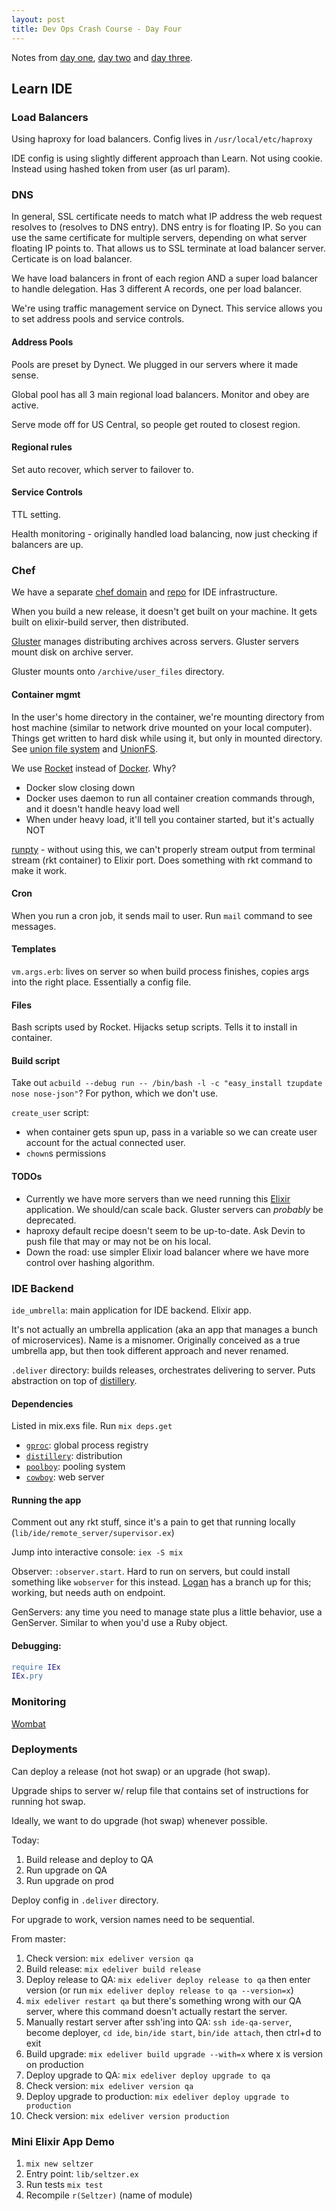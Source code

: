 ```yaml
---
layout: post
title: Dev Ops Crash Course - Day Four
---
```


Notes from [day one](http://blog.kate-travers.com/dev-ops-crash-course-day-one/), [day two](http://blog.kate-travers.com/dev-ops-crash-course-day-two/) and [day three](http://blog.kate-travers.com/dev-ops-crash-course-day-three/).


## Learn IDE

### Load Balancers

Using haproxy for load balancers. Config lives in `/usr/local/etc/haproxy`

IDE config is using slightly different approach than Learn. Not using cookie. Instead using hashed token from user (as url param).


### DNS

In general, SSL certificate needs to match what IP address the web request resolves to (resolves to DNS entry). DNS entry is for floating IP. So you can use the same certificate for multiple servers, depending on what server floating IP points to. That allows us to SSL terminate at load balancer server. Certicate is on load balancer.

We have load balancers in front of each region AND a super load balancer to handle delegation. Has 3 different A records, one per load balancer.

We're using traffic management service on Dynect. This service allows you to set address pools and service controls.

#### Address Pools

Pools are preset by Dynect. We plugged in our servers where it made sense.

Global pool has all 3 main regional load balancers. Monitor and obey are active.

Serve mode off for US Central, so people get routed to closest region.


#### Regional rules

Set auto recover, which server to failover to.


#### Service Controls

TTL setting.

Health monitoring - originally handled load balancing, now just checking if balancers are up.


### Chef

We have a separate [chef domain](chef.students.learn.co) and [repo](https://github.com/flatiron-labs/students-chef-repo) for IDE infrastructure.

When you build a new release, it doesn't get built on your machine. It gets built on elixir-build server, then distributed.

[Gluster](https://www.gluster.org/) manages distributing archives across servers. Gluster servers mount disk on archive server.

Gluster mounts onto `/archive/user_files` directory.


#### Container mgmt

In the user's home directory in the container, we're mounting directory from host machine (similar to network drive mounted on your local computer). Things get written to hard disk while using it, but only in mounted directory. See [union file system](https://en.wikipedia.org/wiki/Aufs) and [UnionFS](https://en.wikipedia.org/wiki/OverlayFS).

We use [Rocket](https://github.com/coreos/rkt) instead of [Docker](https://www.docker.com/). Why?
  - Docker slow closing down
  - Docker uses daemon to run all container creation commands through, and it doesn't handle heavy load well
  - When under heavy load, it'll tell you container started, but it's actually NOT

[runpty](https://en.wikipedia.org/wiki/Pseudoterminal) - without using this, we can't properly stream output from terminal stream (rkt container) to Elixir port. Does something with rkt command to make it work.


#### Cron

When you run a cron job, it sends mail to user. Run `mail` command to see messages.


#### Templates

`vm.args.erb`: lives on server so when build process finishes, copies args into the right place. Essentially a config file.


#### Files

Bash scripts used by Rocket. Hijacks setup scripts. Tells it to install in container.


#### Build script

Take out `acbuild --debug run -- /bin/bash -l -c "easy_install tzupdate nose nose-json"`? For python, which we don't use.

`create_user` script:
  - when container gets spun up, pass in a variable so we can create user account for the actual connected user.
  - `chown`s permissions


#### TODOs

- Currently we have more servers than we need running this [Elixir](http://elixir-lang.org/docs.html) application. We should/can scale back. Gluster servers can _probably_ be deprecated.
- haproxy default recipe doesn't seem to be up-to-date. Ask Devin to push file that may or may not be on his local.
- Down the road: use simpler Elixir load balancer where we have more control over hashing algorithm.


### IDE Backend

`ide_umbrella`: main application for IDE backend. Elixir app.

It's not actually an umbrella application (aka an app that manages a bunch of microservices). Name is a misnomer. Originally conceived as a true umbrella app, but then took different approach and never renamed.

`.deliver` directory: builds releases, orchestrates delivering to server. Puts abstraction on top of [distillery](https://github.com/bitwalker/distillery).

#### Dependencies

Listed in mix.exs file. Run `mix deps.get`

- [`gproc`](https://github.com/uwiger/gproc): global process registry
- [`distillery`](https://github.com/bitwalker/distillery): distribution
- [`poolboy`](https://github.com/devinus/poolboy): pooling system
- [`cowboy`](https://github.com/ninenines/cowboy): web server


#### Running the app

Comment out any rkt stuff, since it's a pain to get that running locally (`lib/ide/remote_server/supervisor.ex`)

Jump into interactive console: `iex -S mix`

Observer: `:observer.start`. Hard to run on servers, but could install something like `wobserver` for this instead. [Logan](https://github.com/loganhasson) has a branch up for this; working, but needs auth on endpoint.

GenServers: any time you need to manage state plus a little behavior, use a GenServer. Similar to when you'd use a Ruby object.


#### Debugging:

```erlang
require IEx
IEx.pry
```

### Monitoring

[Wombat](wombat01.students.learn.co:8080)


### Deployments

Can deploy a release (not hot swap) or an upgrade (hot swap).

Upgrade ships to server w/ relup file that contains set of instructions for running hot swap.

Ideally, we want to do upgrade (hot swap) whenever possible.

Today:
  1. Build release and deploy to QA
  2. Run upgrade on QA
  3. Run upgrade on prod

Deploy config in `.deliver` directory.

For upgrade to work, version names need to be sequential.

From master:
  1. Check version: `mix edeliver version qa`
  2. Build release: `mix edeliver build release`
  3. Deploy release to QA: `mix edeliver deploy release to qa` then enter version (or run `mix edeliver deploy release to qa --version=x`)
  4. `mix edeliver restart qa` but there's something wrong with our QA server, where this command doesn't actually restart the server.
  5. Manually restart server after ssh'ing into QA: `ssh ide-qa-server`, become deployer, `cd ide`, `bin/ide start`, `bin/ide attach`, then ctrl+d to exit
  6. Build upgrade: `mix edeliver build upgrade --with=x` where x is version on production
  7. Deploy upgrade to QA: `mix edeliver deploy upgrade to qa`
  8. Check version: `mix edeliver version qa`
  9. Deploy upgrade to production: `mix edeliver deploy upgrade to production`
  10. Check version: `mix edeliver version production`


### Mini Elixir App Demo

1. `mix new seltzer`
2. Entry point: `lib/seltzer.ex`
3. Run tests `mix test`
4. Recompile `r(Seltzer)` (name of module)
